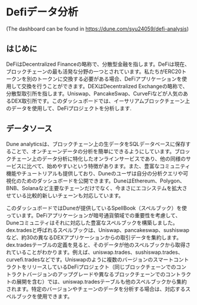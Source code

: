 # Defiデータ分析
(The dashboard can be found in https://dune.com/syu24059/defi-analysis)

## はじめに
  DeFiはDecentralized Financeの略称で、分散型金融を指します。DeFiは現在、ブロックチェーンの最も活発な分野の一つとされています。私たちがERC20トークンを別のトークンに交換する必要がある場合、DeFiアプリケーションを使用して交換を行うことができます。DEXはDecentralized Exchangeの略称で、分散型取引所を指します。Uniswap、PancakeSwap、CurveFiなどが人気のあるDEX取引所です。このダッシュボードでは、イーサリアムブロックチェーン上のデータを使用して、DeFiプロジェクトを分析します.

## データソース
Dune analyticsは、ブロックチェーン上の生データをSQLデータベースに保存することで、オンチェーンデータの分析を簡単にできるようにしています。ブロックチェーン上のデータ分析に特化したオンラインサービスであり、他の同様のサービスに比べて、始めやすいという特徴があります。また、豊富なコミュニティ機能やチュートリアルも提供しており、Duneのユーザは自分の分析クエリや可視化のためのダッシュボードを公開できます。DuneはEthereum、Polygon、BNB、Solanaなど主要なチェーンだけでなく、今まさにエコシステムを拡大させている比較的新しいチェーンも対応しています。

このダッシュボードではDuneが提供しているSpellBook（スペルブック）を使っています。DeFiアプリケーションが暗号通貨領域での重要性を考慮して、Duneコミュニティはそれに対応した豊富なスペルブックを構築しました。dex.tradesと呼ばれるスペルブックは、Uniswap、pancakeswap、sushiswapなど、約30の異なるDEXアプリケーションからの取引データを集約します。dex.tradesテーブルの定義を見ると、そのデータが他のスペルブックから取得されていることがわかります。例えば、uniswap.trades、sushiswap.trades、curvefi.tradesなどです。Uniswapのように複数のバージョンのスマートコントラクトをリリースしているDeFiプロジェクト（同じブロックチェーンでのコントラクトバージョンのアップグレードや異なるブロックチェーンでのコントラクトの展開を含む）では、uniswap.tradesテーブルも他のスペルブックから集約されます。特定のバージョンやチェーンのデータを分析する場合は、対応するスペルブックを使用できます。




